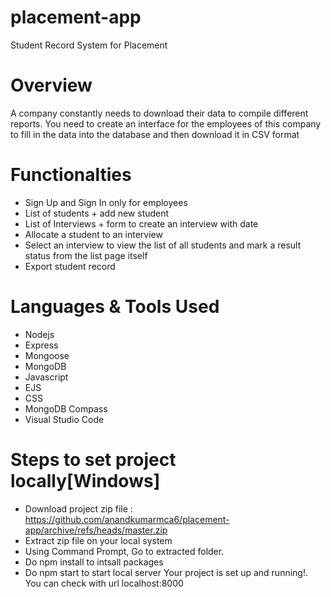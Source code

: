 # placement-app
Student Record System for Placement
# Overview
A company constantly needs to download their data to compile different reports. You need to create an interface for the employees of this company to fill in the data into the database and then download it in CSV format
# Functionalties
-	Sign Up and Sign In only for employees
-	List of students + add new student 
-	List of Interviews + form to create an interview with date
-	Allocate a student to an interview
-	Select an interview to view the list of all students and mark a result status from the list page itself
- Export student record 
# Languages & Tools Used 
- Nodejs
- Express
- Mongoose
- MongoDB
- Javascript
- EJS
- CSS
- MongoDB Compass
- Visual Studio Code

# Steps to set project locally[Windows]
- Download project zip file : https://github.com/anandkumarmca6/placement-app/archive/refs/heads/master.zip
- Extract zip file on your local system
- Using Command Prompt, Go to extracted folder.
- Do npm install to intsall packages
- Do npm start to start local server
Your project is set up and running!. You can check with url localhost:8000
